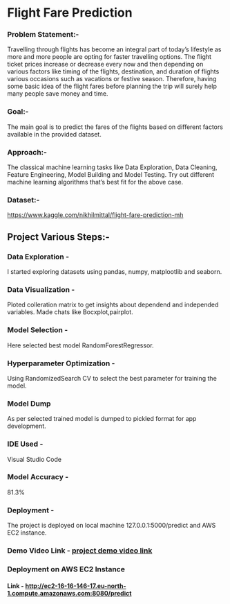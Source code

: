 

# Flight Fare Prediction

### Problem Statement:- 
Travelling through flights has become an integral part of today’s lifestyle as more and more people are opting for faster travelling options. The flight ticket prices increase or decrease every now and then depending on various factors like timing of the flights, destination, and duration of flights various occasions such as vacations or festive season. Therefore, having some basic idea of the flight fares before planning the trip will surely help many people save money and time.

### Goal:- 
The main goal is to predict the fares of the flights based on different factors available in the provided dataset.

### Approach:- 
The classical machine learning tasks like Data Exploration, Data Cleaning, Feature Engineering, Model Building and Model Testing. Try out different machine learning algorithms that’s best fit for the above case.

### Dataset:-
https://www.kaggle.com/nikhilmittal/flight-fare-prediction-mh

## Project Various Steps:-
### Data Exploration - 
I started exploring datasets using pandas, numpy, matplootlib and seaborn.

### Data Visualization - 
Ploted colleration matrix to get insights about dependend and independed variables. Made chats like Bocxplot,pairplot.

### Model Selection - 
Here selected best model RandomForestRegressor.

### Hyperparameter Optimization - 
Using RandomizedSearch CV to select the best parameter for training the model.

### Model Dump
As per selected trained model is dumped to pickled format for app development.

### IDE Used -
Visual Studio Code 

### Model Accuracy - 
81.3%

### Deployment - 
The project is deployed on local machine 127.0.0.1:5000/predict and AWS EC2 instance.

### Demo Video Link - [project demo video link](https://youtu.be/SqDMnFwF_mA)
### Deployment on AWS EC2 Instance 
#### Link - http://ec2-16-16-146-17.eu-north-1.compute.amazonaws.com:8080/predict

